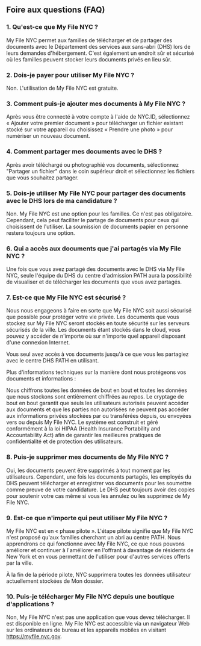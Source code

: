 ## Foire aux questions (FAQ)

### 1. Qu'est-ce que My File NYC ?

My File NYC permet aux familles de télécharger et de partager des documents avec le Département des services aux sans-abri (DHS) lors de leurs demandes d'hébergement. C'est également un endroit sûr et sécurisé où les familles peuvent stocker leurs documents privés en lieu sûr.

### 2. Dois-je payer pour utiliser My File NYC ?

Non. L'utilisation de My File NYC est gratuite.

### 3. Comment puis-je ajouter mes documents à My File NYC ?

Après vous être connecté à votre compte à l'aide de NYC.ID, sélectionnez « Ajouter votre premier document » pour télécharger un fichier existant stocké sur votre appareil ou choisissez « Prendre une photo » pour numériser un nouveau document.

### 4. Comment partager mes documents avec le DHS ?

Après avoir téléchargé ou photographié vos documents, sélectionnez "Partager un fichier" dans le coin supérieur droit et sélectionnez les fichiers que vous souhaitez partager.

### 5. Dois-je utiliser My File NYC pour partager des documents avec le DHS lors de ma candidature ?

Non. My File NYC est une option pour les familles. Ce n'est pas obligatoire. Cependant, cela peut faciliter le partage de documents pour ceux qui choisissent de l'utiliser. La soumission de documents papier en personne restera toujours une option.

### 6. Qui a accès aux documents que j'ai partagés via My File NYC ?

Une fois que vous avez partagé des documents avec le DHS via My File NYC, seule l'équipe du DHS du centre d'admission PATH aura la possibilité de visualiser et de télécharger les documents que vous avez partagés.

### 7. Est-ce que My File NYC est sécurisé ?

Nous nous engageons à faire en sorte que My File NYC soit aussi sécurisé que possible pour protéger votre vie privée. Les documents que vous stockez sur My File NYC seront stockés en toute sécurité sur les serveurs sécurisés de la ville. Les documents étant stockés dans le cloud, vous pouvez y accéder de n'importe où sur n'importe quel appareil disposant d'une connexion Internet.

Vous seul avez accès à vos documents jusqu'à ce que vous les partagiez avec le centre DHS PATH en utilisant.

Plus d'informations techniques sur la manière dont nous protégeons vos documents et informations :

Nous chiffrons toutes les données de bout en bout et toutes les données que nous stockons sont entièrement chiffrées au repos. Le cryptage de bout en bout garantit que seuls les utilisateurs autorisés peuvent accéder aux documents et que les parties non autorisées ne peuvent pas accéder aux informations privées stockées par ou transférées depuis, ou envoyées vers ou depuis My File NYC. Le système est construit et géré conformément à la loi HIPAA (Health Insurance Portability and Accountability Act) afin de garantir les meilleures pratiques de confidentialité et de protection des utilisateurs.

### 8. Puis-je supprimer mes documents de My File NYC ?

Oui, les documents peuvent être supprimés à tout moment par les utilisateurs. Cependant, une fois les documents partagés, les employés du DHS peuvent télécharger et enregistrer vos documents pour les soumettre comme preuve de votre candidature. Le DHS peut toujours avoir des copies pour soutenir votre cas même si vous les annulez ou les supprimez de My File NYC.

### 9. Est-ce que n'importe qui peut utiliser My File NYC ?

My File NYC est en « phase pilote ». L'étape pilote signifie que My File NYC n'est proposé qu'aux familles cherchant un abri au centre PATH. Nous apprendrons ce qui fonctionne avec My File NYC, ce que nous pouvons améliorer et continuer à l'améliorer en l'offrant à davantage de résidents de New York et en vous permettant de l'utiliser pour d'autres services offerts par la ville.

À la fin de la période pilote, NYC supprimera toutes les données utilisateur actuellement stockées de Mon dossier.

### 10. Puis-je télécharger My File NYC depuis une boutique d'applications ?

Non, My File NYC n'est pas une application que vous devez télécharger. Il est disponible en ligne. My File NYC est accessible via un navigateur Web sur les ordinateurs de bureau et les appareils mobiles en visitant <a href="https://myfile.nyc.gov" target="_blank">https://myfile.nyc.gov</a>.
